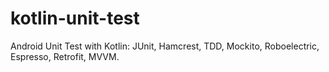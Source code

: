# kotlin-unit-test
Android Unit Test with Kotlin: JUnit, Hamcrest, TDD, Mockito, Roboelectric, Espresso, Retrofit, MVVM.
